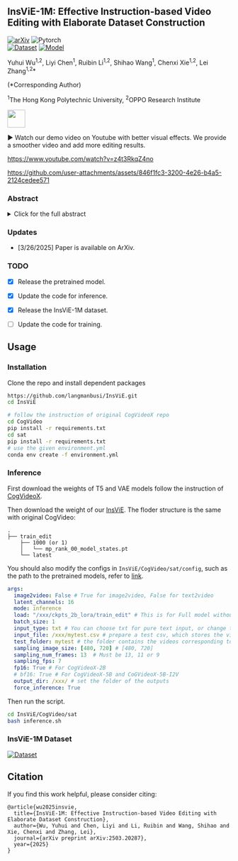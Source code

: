 ## InsViE-1M: Effective Instruction-based Video Editing with Elaborate Dataset Construction

[![arXiv](https://img.shields.io/badge/arXiv-InsViE-b31b1b.svg)](https://arxiv.org/abs/2503.20287) 
![Pytorch](https://img.shields.io/badge/PyTorch->=2.4.0-Red?logo=pytorch)  
[![Dataset](https://img.shields.io/badge/HuggingFace-Dataset-orange)](https://huggingface.co/datasets/wyh6666/InsViE)
[![Model](https://img.shields.io/badge/HuggingFace-Model-orange)](https://huggingface.co/wyh6666/InsViE)

Yuhui Wu<sup>1,2</sup>, Liyi Chen<sup>1</sup>, Ruibin Li<sup>1,2</sup>, Shihao Wang<sup>1</sup>, Chenxi Xie<sup>1,2</sup>, Lei Zhang<sup>1,2</sup>*

(*Corresponding Author)

<sup>1</sup>The Hong Kong Polytechnic University, <sup>2</sup>OPPO Research Institute

[<img src="https://img.shields.io/badge/YouTube-Video-red?logo=youtube&logoColor=white&style=for-the-badge" height="40">](https://www.youtube.com/watch?v=z4t3RkqZ4no)

▶️ Watch our demo video on Youtube with better visual effects. We provide a smoother video and add more editing results.

https://www.youtube.com/watch?v=z4t3RkqZ4no

https://github.com/user-attachments/assets/846f1fc3-3200-4e26-b4a5-2124cedee571



### Abstract

<details><summary>Click for the full abstract</summary>
Instruction-based video editing allows effective and interactive editing of videos using only instructions without extra inputs such as masks or attributes. However, collecting high-quality training triplets (source video, edited video, instruction) is a challenging task. Existing datasets mostly consist of low-resolution, short duration, and limited amount of source videos with unsatisfactory editing quality, limiting the performance of trained editing models. In this work, we present a high-quality Instruction-based Video Editing dataset with 1M triplets, namely InsViE-1M. We first curate high-resolution and high-quality source videos and images, then design an effective editing-filtering pipeline to construct high-quality editing triplets for model training. For a source video, we generate multiple edited samples of its first frame with different intensities of classifier-free guidance, which are automatically filtered by GPT-4o with carefully crafted guidelines. The edited first frame is propagated to subsequent frames to produce the edited video, followed by another round of filtering for frame quality and motion evaluation. We also generate and filter a variety of video editing triplets from high-quality images. With the InsViE-1M dataset, we propose a multi-stage learning strategy to train our InsViE model, progressively enhancing its instruction following and editing ability. Extensive experiments demonstrate the advantages of our InsViE-1M dataset and the trained model over state-of-the-art works.
</details>

### Updates
- [3/26/2025] Paper is available on ArXiv.


### TODO 
- [x] Release the pretrained model.
- [x] Update the code for inference.
- [x] Release the InsViE-1M dataset.
- [ ] Update the code for training.


## Usage

### Installation

Clone the repo and install dependent packages

```bash
https://github.com/langmanbusi/InsViE.git
cd InsViE

# follow the instruction of original CogVideoX repo
cd CogVideo
pip install -r requirements.txt
cd sat
pip install -r requirements.txt
# use the given environment.yml
conda env create -f environment.yml

```

### Inference 

First download the weights of T5 and VAE models follow the instruction of [CogVideoX](https://github.com/THUDM/CogVideo/blob/main/sat/README.md).

Then download the weight of our [InsViE](https://huggingface.co/wyh6666/InsViE). The floder structure is the same with original CogVideo:

```
.
├── train_edit
    ├── 1000 (or 1)
    │   └── mp_rank_00_model_states.pt
    └── latest 
```

You should also modify the configs in `InsViE/CogVideo/sat/config`, such as the path to the pretrained models, refer to [link](https://github.com/THUDM/CogVideo/blob/main/sat/README_zh.md#3-%E4%BF%AE%E6%94%B9configscogvideox_yaml%E4%B8%AD%E7%9A%84%E6%96%87%E4%BB%B6).

```yaml
args:
  image2video: False # True for image2video, False for text2video
  latent_channels: 16
  mode: inference
  load: "/xxx/ckpts_2b_lora/train_edit" # This is for Full model without lora adapter
  batch_size: 1
  input_type: txt # You can choose txt for pure text input, or change to cli for command line input 
  input_file: /xxx/mytest.csv # prepare a test csv, which stores the video file names and instructions in each row
  test_folder: mytest # the folder contains the videos corresponding to the input_file (mytest.csv)
  sampling_image_size: [480, 720] # [480, 720]
  sampling_num_frames: 13  # Must be 13, 11 or 9
  sampling_fps: 7
  fp16: True # For CogVideoX-2B
  # bf16: True # For CogVideoX-5B and CoGVideoX-5B-I2V
  output_dir: /xxx/ # set the folder of the outputs
  force_inference: True
```

Then run the script.

```bash
cd InsViE/CogVideo/sat
bash inference.sh
```

### InsViE-1M Dataset

[![Dataset](https://img.shields.io/badge/HuggingFace-Dataset-orange)](https://huggingface.co/datasets/wyh6666/InsViE)


## Citation

If you find this work helpful, please consider citing:

```
@article{wu2025insvie,
  title={InsViE-1M: Effective Instruction-based Video Editing with Elaborate Dataset Construction},
  author={Wu, Yuhui and Chen, Liyi and Li, Ruibin and Wang, Shihao and Xie, Chenxi and Zhang, Lei},
  journal={arXiv preprint arXiv:2503.20287},
  year={2025}
}
```

<!-- ### Environment

### Inference

### Training

#### -Data Construction

#### -Model Training

### Citation
```


```  -->

